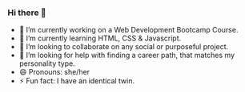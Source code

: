 ### Hi there 👋

- 🔭 I’m currently working on a Web Development Bootcamp Course.
- 🌱 I’m currently learning HTML, CSS & Javascript.
- 👯 I’m looking to collaborate on any social or purposeful project.
- 🤔 I’m looking for help with finding a career path, that matches my personality type.
- 😄 Pronouns: she/her
- ⚡ Fun fact: I have an identical twin.

